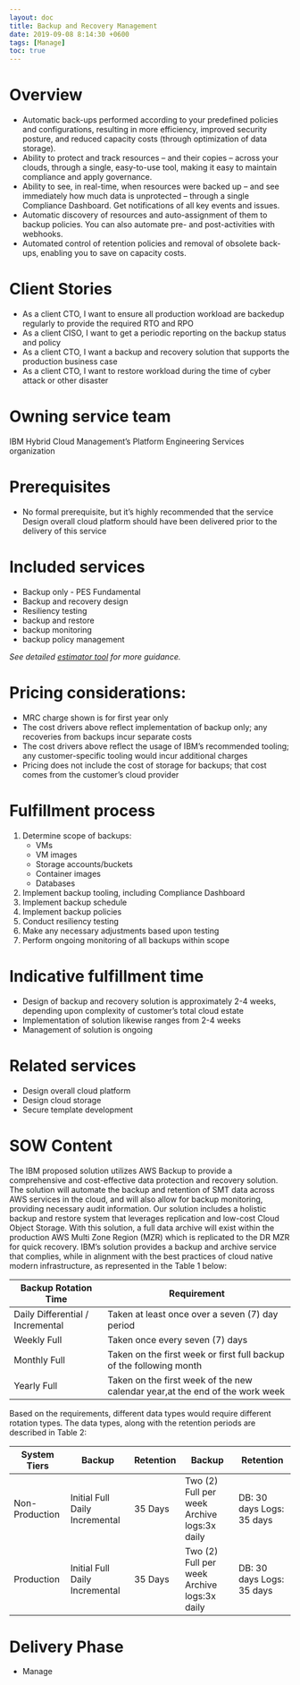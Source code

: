 ```yaml
---
layout: doc
title: Backup and Recovery Management
date: 2019-09-08 8:14:30 +0600
tags: [Manage]
toc: true
---
```

# Overview
-	Automatic back-ups performed according to your predefined policies and configurations, resulting in more efficiency, improved security posture, and reduced capacity costs (through optimization of data storage).
-	Ability to protect and track resources – and their copies – across your clouds, through a single, easy-to-use tool, making it easy to maintain compliance and apply governance.
-	Ability to see, in real-time, when resources were backed up – and see immediately how much data is unprotected – through a single Compliance Dashboard.  Get notifications of all key events and issues.
-	Automatic discovery of resources and auto-assignment of them to backup policies. You can also automate pre- and post-activities with webhooks.
-	Automated control of retention policies and removal of obsolete back-ups, enabling you to save on capacity costs.

# Client Stories
- As a client CTO, I want to ensure all production workload are backedup regularly to provide the required RTO and RPO
- As a client CISO, I want to get a periodic reporting on the backup status and policy
- As a client CTO, I want a backup and recovery solution that supports the production business case
- As a client CTO, I want to restore workload during the time of cyber attack or other disaster

# Owning service team
IBM Hybrid Cloud Management’s Platform Engineering Services organization

# Prerequisites
-	No formal prerequisite, but it’s highly recommended that the service Design overall cloud platform should have been delivered prior to the delivery of this service

# Included services
- Backup only - PES Fundamental
- Backup and recovery design
- Resiliency testing
- backup and restore
- backup monitoring
- backup policy management






*See detailed [estimator tool](https://ibm.ent.box.com/file/934857700859?s=zz0w274ddi7kqa6kkhutkkgmtk6us2dl) for more guidance.*
# Pricing considerations:
-	MRC charge shown is for first year only
-	The cost drivers above reflect implementation of backup only; any recoveries from backups incur separate costs
-	The cost drivers above reflect the usage of IBM’s recommended tooling; any customer-specific tooling would incur additional charges
-	Pricing does not include the cost of storage for backups; that cost comes from the customer’s cloud provider



# Fulfillment process
1.	Determine scope of backups:
    -	VMs
    -	VM images
    -	Storage accounts/buckets
    -	Container images
    -	Databases
2.	Implement backup tooling, including Compliance Dashboard
3.	Implement backup schedule
4.	Implement backup policies
5.	Conduct resiliency testing
6.	Make any necessary adjustments based upon testing
7.	Perform ongoing monitoring of all backups within scope


# Indicative fulfillment time
-	Design of backup and recovery solution is approximately 2-4 weeks, depending upon complexity of customer’s total cloud estate
-	Implementation of solution likewise ranges from 2-4 weeks
-	Management of solution is ongoing


# Related services
-	Design overall cloud platform
-	Design cloud storage
-	Secure template development



# SOW Content

The IBM proposed solution utilizes AWS Backup to provide a comprehensive and cost-effective data protection and recovery solution. The solution will automate the backup and retention of SMT data across AWS services in the cloud, and will also allow for backup monitoring, providing necessary audit information.
Our solution includes a holistic backup and restore system that leverages replication and low-cost Cloud Object Storage. With this solution, a full data archive will exist within the production AWS Multi Zone Region (MZR) which is replicated to the DR MZR for quick recovery.
IBM’s solution provides a backup and archive service that complies, while in alignment with the best practices of cloud native modern infrastructure, as represented in the Table 1 below:

| Backup Rotation Time             | 	Requirement                                                                   |
|----------------------------------|--------------------------------------------------------------------------------|
 | Daily Differential / Incremental | 	Taken at least once over a seven (7) day period                               |
| Weekly Full	                     | Taken once every seven (7) days                                                |
 | Monthly Full                     | 	Taken on the first week or first full backup of the following month           |
| Yearly Full                      | 	Taken on the first week of the new calendar year,at the end of the work week  |


Based on the requirements, different data types would require different rotation types. The data types, along with the retention periods are described in Table 2: 


| System Tiers     | Backup                           | Retention  | 	Backup                                       | 	Retention                    |
|------------------|----------------------------------|------------|-----------------------------------------------|-------------------------------|
| Non-Production	  | Initial Full Daily Incremental	  | 35 Days    | 	Two (2) Full per week Archive logs:3x daily  | 	DB: 30 days Logs: 35 days    |
| Production	      | Initial Full Daily Incremental   | 	35 Days   | 	Two (2) Full per week Archive logs:3x daily  | 	DB: 30 days Logs: 35 days    |

# Delivery Phase
- Manage
